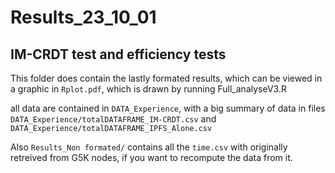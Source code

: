 # Results_23_10_01
## IM-CRDT test and efficiency tests


This folder does contain the lastly formated results, which can be viewed in a graphic in `Rplot.pdf`, which is drawn by running Full_analyseV3.R

all data are contained in `DATA_Experience`, with a big summary of data in files `DATA_Experience/totalDATAFRAME_IM-CRDT.csv` and `DATA_Experience/totalDATAFRAME_IPFS_Alone.csv`

Also `Results_Non formated/` contains all the `time.csv` with originally retreived from G5K nodes, if you want to recompute the data from it.
